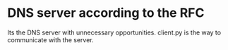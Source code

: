 # DNS server according to the RFC

Its the DNS server with unnecessary opportunities.
client.py is the way to communicate with the server.
